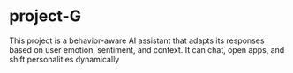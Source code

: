 # project-G
This project is a behavior-aware AI assistant that adapts its responses based on user emotion, sentiment, and context. It can chat, open apps, and shift personalities dynamically
